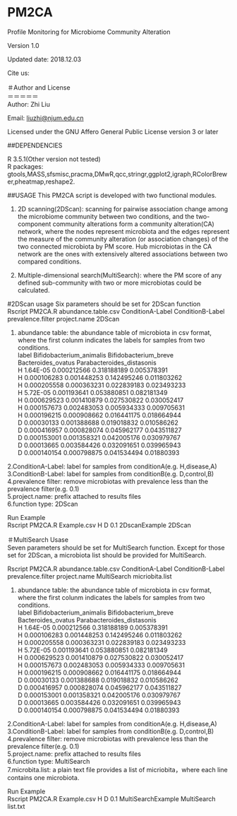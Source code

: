# PM2CA
Profile Monitoring for Microbiome Community Alteration

Version 1.0

Updated date: 2018.12.03

Cite us:

＃Author and License<br>
＝＝＝＝＝<br>
Author: Zhi Liu<br>

Email: liuzhi@njum.edu.cn<br>

Licensed under the GNU Affero General Public License version 3 or later<br>

##DEPENDENCIES

R 3.5.1(Other version not tested)<br>
R packages:<br>
gtools,MASS,sfsmisc,pracma,DMwR,qcc,stringr,ggplot2,igraph,RColorBrewer,pheatmap,reshape2.<br>

##USAGE
This PM2CA script is developed with two functional modules.<br>
1. 2D scanning(2DScan):  scanning for pairwise association change among the microbiome community between two conditions, and the two-component community alterations form a community alteration(CA) network, where the nodes represent microbiota and the edges represent the measure of the community alteration (or association changes) of the two connected microbiota by PM score. Hub microbiotas in the CA network are the ones with extensively altered associations between two compared conditions.<br>

2. Multiple-dimensional search(MultiSearch):  where the PM score of any defined sub-community with two or more microbiotas could be calculated.<br>

#2DScan usage
Six parameters should be set for 2DScan function<br>
Rscript PM2CA.R abundance.table.csv ConditionA-Label ConditionB-Label prevalence.filter project.name 2DScan<br>
1. abundance table: the abundance table of microbiota in csv format, where the first colunm indicates the labels for samples from two conditions.<br>
label	Bifidobacterium_animalis	Bifidobacterium_breve	Bacteroides_ovatus	Parabacteroides_distasonis<br>
H	1.64E-05	0.000212566	0.318188189	0.005378391<br>
H	0.000106283	0.001448253	0.142495246	0.011803262<br>
H	0.000205558	0.000363231	0.022839183	0.023493233<br>
H	5.72E-05	0.001193641	0.053880851	0.082181349<br>
H	0.000629523	0.001410879	0.027530822	0.030052417<br>
H	0.000157673	0.002483053	0.005934333	0.009705631<br>
H	0.000196215	0.000908662	0.016441175	0.018664944<br>
D	0.00030133	0.001388688	0.019018832	0.010586262<br>
D	0.000416957	0.000828074	0.045962177	0.043511827<br>
D	0.000153001	0.001358321	0.042005176	0.030979767<br>
D	0.00013665	0.003584426	0.032091651	0.039965943<br>
D	0.000140154	0.000798875	0.041534494	0.01880393<br>

2.ConditionA-Label: label for samples from conditionA(e.g. H,disease,A)<br>
3.ConditionB-Label: label for samples from conditionB(e.g. D,control,B)<br>
4.prevalence filter: remove microbiotas with prevalence less than the prevalence filter(e.g. 0.1)<br>
5.project.name: prefix attached to results files<br>
6.function type: 2DScan<br>

Run Example<br>
Rscript PM2CA.R Example.csv H D 0.1 2DscanExample 2DScan<br>


＃MultiSearch Usase<br>
Seven  parameters should be set for MultiSearch function. Except for those set for 2DScan, a microbiota list should be provided for MultiSearch.<br>

Rscript PM2CA.R abundance.table.csv ConditionA-Label ConditionB-Label prevalence.filter project.name MultiSearch micriobita.list<br>
1. abundance table: the abundance table of microbiota in csv format, where the first colunm indicates the labels for samples from two conditions.<br>
label	Bifidobacterium_animalis	Bifidobacterium_breve	Bacteroides_ovatus	Parabacteroides_distasonis<br>
H	1.64E-05	0.000212566	0.318188189	0.005378391<br>
H	0.000106283	0.001448253	0.142495246	0.011803262<br>
H	0.000205558	0.000363231	0.022839183	0.023493233<br>
H	5.72E-05	0.001193641	0.053880851	0.082181349<br>
H	0.000629523	0.001410879	0.027530822	0.030052417<br>
H	0.000157673	0.002483053	0.005934333	0.009705631<br>
H	0.000196215	0.000908662	0.016441175	0.018664944<br>
D	0.00030133	0.001388688	0.019018832	0.010586262<br>
D	0.000416957	0.000828074	0.045962177	0.043511827<br>
D	0.000153001	0.001358321	0.042005176	0.030979767<br>
D	0.00013665	0.003584426	0.032091651	0.039965943<br>
D	0.000140154	0.000798875	0.041534494	0.01880393<br>

2.ConditionA-Label: label for samples from conditionA(e.g. H,disease,A)<br>
3.ConditionB-Label: label for samples from conditionB(e.g. D,control,B)<br>
4.prevalence filter: remove microbiotas with prevalence less than the prevalence filter(e.g. 0.1)<br>
5.project.name: prefix attached to results files<br>
6.function type: MultiSearch<br>
7.microbita.list: a plain text file provides a list of micriobita，where each line contains one microbiota.<br>

Run Example<br>
Rscript PM2CA.R Example.csv H D 0.1 MultiSearchExample MultiSearch list.txt<br>





